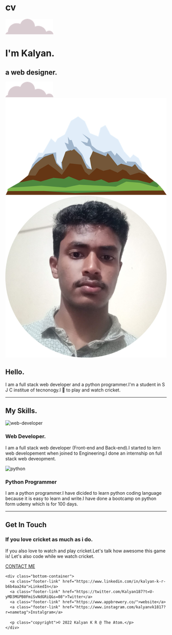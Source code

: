 # cv
<!DOCTYPE html>
<html lang="en" dir="ltr">
  <head>
    <meta charset="utf-8">
    <title>Kalyan personal website</title>
    <link rel="stylesheet" href="Css/style.css">
    <link rel="icon" href="Css/favicon(1).ico">
    <link rel="preconnect" href="https://fonts.googleapis.com">
<link rel="preconnect" href="https://fonts.gstatic.com" crossorigin>
<link href="https://fonts.googleapis.com/css2?family=Montserrat&family=Sacramento&display=swap" rel="stylesheet">
  </head>
  <body>
    <div class="top-continer">
      <img class="top-cloud" src="images/cloud.png" alt="cloud-img">
      <h1>I'm Kalyan.</h1>
      <h2>a web designer.</h2>
      <img class="bottom-cloud" src="images/cloud.png" alt="cloud-img">
      <img src="images/mountain.png" alt="mountain-img">
    </div>
    <div class="middle-container">
      <div class="profile">
        <img class="profile-pic" src="images\profile pic.jpg" alt="profile-pic">
        <h2>Hello.</h2>
        <p class="intro">I am a full stack web developer and a python programmer.I'm a student in S J C institue of tecnonogy.I 💖 to play and watch cricket.</p>
      </div>
      <hr>
      <div class="skills">
        <h2>My Skills.</h2>
        <div class="skill-row">
          <img class="web-d" src="https://cdn-icons-png.flaticon.com/512/2282/2282188.png" alt="web-developer">
          <div class="web">
            <h3>Web Developer.</h3>
            <p>I am a full stack web developer (Front-end and Back-end).I started to lern web developement when joined to Engineering.I done an internship on full stack web deveopment.</p>
          </div>
          </div>
        <div class="skill-row">
          <img class="python" src="https://cdn-icons-png.flaticon.com/512/5968/5968350.png" alt="python">
          <h3>Python Programmer</h3>
          <p>I am a python programmer.I have dicided to learn python coding language because it is easy to learn and write.I have done a bootcamp on python form udemy which is for  100 days.</p>
        </div>
      </div>
      <hr>
      <div class="contact-me">
        <h2>Get In Touch</h2>
        <h3>If you love cricket as much as i do.</h3>
        <p class="contact-message">If you also love to watch and play cricket.Let's talk how awesome this game is! Let's also code while we watch cricket.</p>
        <a class="btn" href="mailto:kalyankr0856@gmail.com">CONTACT ME</a>
      </div>
    </div>


    <div class="bottom-container">
      <a class="footer-link" href="https://www.linkedin.com/in/kalyan-k-r-b6b4aa24a">LinkedIn</a>
      <a class="footer-link" href="https://twitter.com/Kalyan187?t=U-yMD3MGPB0FmiSvNdGRiQ&s=08">Twitter</a>
      <a class="footer-link" href="https://www.appbrewery.co/">website</a>
      <a class="footer-link" href="https://www.instagram.com/kalyanvk1817?r=nametag">Instalgram</a>

      <p class="copyright">© 2022 Kalyan K R @ The Atom.</p>
    </div>



  </body>
</html>
